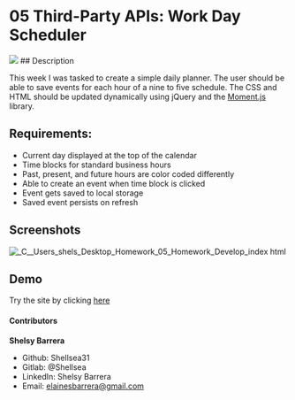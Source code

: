 # 05 Third-Party APIs: Work Day Scheduler
 <img src="https://img.shields.io/badge/LICENSE-mit-green"/>
 ## Description

 This week I was tasked to create a simple daily planner. The user should be able to save events for each hour of a nine to five schedule. The CSS and HTML should be updated dynamically using jQuery and the [Moment.js](https://momentjs.com/) library.

 ## Requirements:

 * Current day displayed at the top of the calendar
 * Time blocks for standard business hours
 * Past, present, and future hours are color coded differently
 * Able to create an event when time block is clicked
 * Event gets saved to local storage
 * Saved event persists on refresh

 ## Screenshots

 ![_C__Users_shels_Desktop_Homework_05_Homework_Develop_index html](https://user-images.githubusercontent.com/70654835/97795560-12a14c00-1bc5-11eb-94ed-7d1779d6fa79.png)
 
 ## Demo

 Try the site by clicking [here](https://shellsea31.github.io/A_Simple_Planner/)
 
 
 
 
 
 #### Contributors

 **Shelsy Barrera**
 * Github: Shellsea31
 * Gitlab: @Shellsea
 * LinkedIn: Shelsy Barrera
 * Email: elainesbarrera@gmail.com


